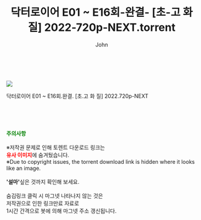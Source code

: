 ﻿---
layout: post
title:  "    닥터로이어 E01 ~ E16회-완결- [초-고 화 질] 2022-720p-NEXT.torrent"
author: John
categories: [ 드라마 ]
tags: [  ]
image: https://torrentrj55.com/uploadfile/full/3575e584bb9d3cc15aa5cd452326922c3877d18b.jpg 
description: "    닥터로이어 E01 ~ E16회-완결- [초-고 화 질] 2022-720p-NEXT torrent 정보 공유"
toc: true
toc_sticky: true
---

<br>
<p><img src="https://torrentrj55.com/uploadfile/full/3575e584bb9d3cc15aa5cd452326922c3877d18b.jpg"/></p>
 닥터로이어 E01 ~ E16회.완결. [초.고 화 질] 2022.720p-NEXT  
    
<br><br><br>
<p data-ke-size="size16"><b><span style="color: green;">주의사항</span></b><br /><br />※저작권 문제로 인해 토렌트 다운로드 링크는<br /><b><span style="color: red;">유사 이미지</span></b>에 숨겨뒀습니다.<br />※Due to copyright issues, the torrent download link is hidden where it looks like an image.<br /><br /><b>'설마'</b>싶은 것까지 확인해 보세요.<br /><br />숨김링크 클릭 시 마그넷 나타나지 않는 것은<br />저작권으로 인한 링크만료 자료로<br />1시간 간격으로 봇에 의해 마그넷 주소 갱신됩니다.</p>
